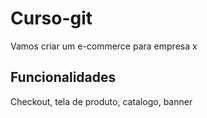# Curso-git 
Vamos criar um e-commerce para empresa x 

## Funcionalidades
Checkout, tela de produto, catalogo, banner

